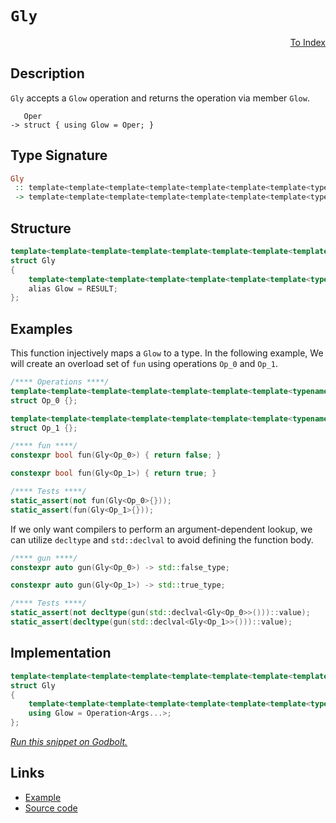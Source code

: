 <!-- Copyright 2024 Feng Mofan
SPDX-License-Identifier: Apache-2.0 -->

# `Gly`

<p style='text-align: right;'><a href="../utilities.md#gly">To Index</a></p>

## Description

`Gly` accepts a `Glow` operation and returns the operation via member `Glow`.

<pre><code>   Oper
-> struct { using Glow = Oper; }</code></pre>

## Type Signature

```Haskell
Gly
 :: template<template<template<template<template<template<template<typename...> class...> class...> class...> class...> class...> class...> class...
 -> template<template<template<template<template<template<template<typename...> class...> class...> class...> class...> class...> class...>
```

## Structure

```C++
template<template<template<template<template<template<template<template<typename...> class...> class...> class...> class...> class...> class...> class>
struct Gly
{
    template<template<template<template<template<template<template<typename...> class...> class...> class...> class...> class...> class...>
    alias Glow = RESULT;
};
```

## Examples

This function injectively maps a `Glow` to a type.
In the following example, We will create an overload set of `fun` using operations `Op_0` and `Op_1`.

```C++
/**** Operations ****/
template<template<template<template<template<template<template<typename...> class...> class...> class...> class...> class...> class...>
struct Op_0 {};

template<template<template<template<template<template<template<typename...> class...> class...> class...> class...> class...> class...>
struct Op_1 {};

/**** fun ****/
constexpr bool fun(Gly<Op_0>) { return false; }

constexpr bool fun(Gly<Op_1>) { return true; }

/**** Tests ****/
static_assert(not fun(Gly<Op_0>{}));
static_assert(fun(Gly<Op_1>{}));
```

If we only want compilers to perform an argument-dependent lookup, we can utilize `decltype` and `std::declval` to avoid defining the function body.

```C++
/**** gun ****/
constexpr auto gun(Gly<Op_0>) -> std::false_type;

constexpr auto gun(Gly<Op_1>) -> std::true_type;

/**** Tests ****/
static_assert(not decltype(gun(std::declval<Gly<Op_0>>()))::value);
static_assert(decltype(gun(std::declval<Gly<Op_1>>()))::value);
```

## Implementation

```C++
template<template<template<template<template<template<template<template<typename...> class...> class...> class...> class...> class...> class...> class Operation>
struct Gly
{
    template<template<template<template<template<template<template<typename...> class...> class...> class...> class...> class...> class...Args>
    using Glow = Operation<Args...>;
};
```

[*Run this snippet on Godbolt.*](https://godbolt.org/#z:OYLghAFBqd5QCxAYwPYBMCmBRdBLAF1QCcAaPECAMzwBtMA7AQwFtMQByARg9KtQYEAysib0QXACx8BBAKoBnTAAUAHpwAMvAFYTStJg1DIApACYAQuYukl9ZATwDKjdAGFUtAK4sGIAGzSrgAyeAyYAHI%2BAEaYxCCSAKykAA6oCoRODB7evgHSaRmOAqHhUSyx8Um2mPbFDEIETMQEOT5%2BgTV1WY3NBKWRMXEJyQpNLW15nWN9A%2BWVIwCUtqhexMjsHAD0AFR7%2BweHR/tbJhoAgrv7ANQAkiwp9GyCTPXXB6cXV8c/x5/nZ3OBEwDwMwJMAGY3MDQa9MJDoSDHnCETDkeCoWiwfDMUjsai8SjcbCMdCAJ4pRisTAAOjpkOw12QBgUCjpNIZTJZbPpEMZzKYrPZnIFQt5/O5wr5XMFPI50tFCmuAHlKcRXlkGYCxsQvA5rgBxWhkwEmADsVgu12t1yxRMRJJxDvRTrtpLdrsJ7q9ropVLYUolssDMrF8qDYZFkvFoblUeDdPOxGACi1VptXgyRkNtFQAHdrpCACIqtUagQIpMpwOQy0As1F2umr6/VsfQHfHbXABieGIY2u2FUrEemHeJw7ban/0nN1VcXLDCV7YuHoJjvXLs3%2BOJW93O%2BdB4IfuYAZjipDF/P0fDscvN/jkb52oIuv1qoA%2BhpCxbzY2IXWgJrvu9rAYeoE%2BtuEEbpiJ7UveCa3leSEPgqqERnGaGIWm5w6nqBClh%2BXA/lYDZNhcs57NcVBeAw457P8aBLsCqgpMQ1zRKgnjUbREBGiaUKfhoDKLCR1zEJgBBrHRVBiEotY/o2FEXExYyYKx7GcdxNEMHxxoIp%2BXAiWJElScQdGvl4OIWIpzaXAc1wACqYGMy4ThcMyOMgH6ynEBAQAwqAETpekCW4Qlar%2BDaLIs5G4U0Xk%2BayfnULx/EGSkRGRaRRYxXFlFTr8/ydtcQiYEx6CDsOoJjiu9mFa2M4UWYEJhMyXhYIWsGUh%2Br5MIQqbPsp9VUcAtH0TsjECGpGnXEwXhENcY26elgmZcJfKiQAtJyYzoCAICybQSi9X6%2BUqdNLFsXNC2oEtaX6WtWWbdcO3SntB2WZgp2UudI1ds5rkTf8nl4N5vktAFQXXFgzLHpS0C8R9ICw7QABuYgIqt4XrVqfIQDFiwHRj3iYLFAEvhq4PJZDqPw5giO6cjqMk1jj04892AMgTMXE2IVnkxYHDLLQnCJLwfgcFopCoJwbjWNY1wKKs6xjuYEI8KQBCaMLywANYgIkkg0hoAAcZhmAAnJbXCJGbptcGaZrSKLHCSLwLASBoGikJL0uyxwvAKCAPva1LwukHAsAwIgICrAQKQLeQlBoA8dBxBE1KcKopv%2BFtgRLcgyDXFINJmLwmD4EQxB4PtXAyIIIhiOwUgN/IShqDrpC6PXebqiknA8CLYsS13AfKgticEagVDXDnecF8ARcl8bZjXBAHhp/Q7Hq1wiy8GHWjLBASCpyk6dkBQEBnxfIDAFIZh8HQwL9pQ0Rd9EYTNGSg%2B8J/zDEDJMqaI2hyph01qnZ4BBlQMGNF3LA0QvDADcGIY6v9SBYBYIYYA4hw4YL7GAvAaMXJd3UuVBamxNZhGBK7aWtA8DRHVIAjwWAu6vjwJ7bgvBiHEE4koIsIJsH0KMDrZYVADApgAGp4EwHmecktNb8EbqIcQrclHtxUOoPBPd9DYJQArSw%2BgGHB0gMsVAKR6jBw4FtPaxZTCWGsGYf2PCa5YBMQTLohDnAQFcJMPw9cQhhEGBUYY9dCiZAEH4vQ4T6hzCGPEeudgvENHGK0Tw7Q9BJIcD0VJcSQkJNsKkqJiTclBPmKE5Yys1gbAkMPDg4tfZj04HPXO%2BdJCF2LqXNeEBcCEBIIWFqe8D6iOWAgTATAsDxA8QbSQEIaSWwhM7DQkgzCSH8N7RI/hLb6E4O7UgnsNY0n8FwfwptLYO38EbW2Cz/CNLwQHIOIctaiMjjHE%2BcdJ5Jyvjfbemc2CcGaCwNGZotpMBlNmLglsaRcBNhXKuJBa56HUU3VR0h1GKE0V3XQj8%2B5MAHlwupDS/a8HHp86es955tPBcAEuUKYXfg3qgLecQBkQjMPvZ54dj6nyZefbeydr68tvgKIwkKuA%2BxoLQF%2BwcIDvzwf/b%2B6CFWAOAaAhw6DIGMGgbAn%2BeCEFIJQbQNBXCMGCKMLg6W%2BAJLZOIVY6WZDkAUPQdQ2oXd6GMO/iwzY0t2GcM1jwvhmABFYPNWEUAXK%2BASIUNI2R8j0HIpUS3NFsgMWd20SAR%2BBgRH2KsIY917izEWKyFYmxBB0B2IMRYJxJKXG1xIaYzx2TvG%2BPSXkAJDB0B5IWGE9IETsitv8akXtsSynxMybUZJvQJgDvHd0AQU7%2BijvyZkopM6SmzCXd2ypKsal7x2fU0e9zmmUoLiKmlkLoUm3Xr06urKhmcqPqM8ZkzKB1L2QcqFyyzSJEtk7CEKy1mSHrsSmWnBHmhxeVHWO8cp4Cp%2BRnLOHBAUFxYAoNGxc0YXuxGMOFfTXFItkCipNbdU1aOlroCEpBcX4qHvuolTSOATwTgta4M854obQxhrDcIByMuZTvFqEIOWHwju8%2BDl8U5Cu3iAdDKRMqYcth%2BbDBAPyqE6JK6Vb8P5f0AUqnTQCQFgI1UyqBMC4F6swIg5BqCrGa0wUI71vArWENtaQ1Q5DgTOsEK6vB7qmFki9WwmufruFxEDcGoRYaXniKYFImRcjKQKN4Am5uEhk2CFI1ikAlGs3GErUY6IBaZZFumpwLYH0c2OOcXEVx9aPFZPqC4DtxTSCBLKGOntRQsgtZiVkLtoTG31AXS1hrOSN3teXeu6duRB0zBaP1hJ27qkt0JYe/2x6OPoeuApmkynr3woExrYTIzSBjImcMDxrt30ZqhRCCEiQ7ZAe9nds0py7nrcDrYJ5ImYqkBmYkeZjszTe1NpIG2XBzZmFua7CEa2SVgYfbrfd5d3vw8%2Bz95YPCMjOEkEAA)

## Links

- [Example](../../code/facilities/utilities/gly/implementation.hpp)
- [Source code](../../../conceptrodon/gly.hpp)
